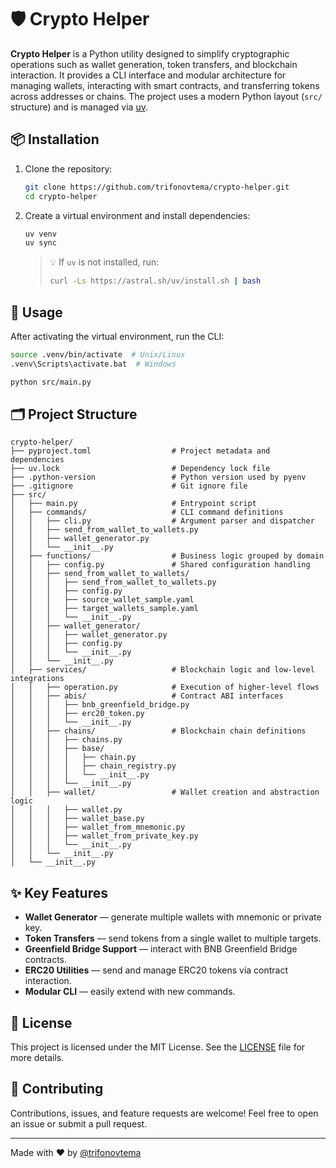 # 🛡️ Crypto Helper

**Crypto Helper** is a Python utility designed to simplify cryptographic operations such as wallet generation, token transfers, and blockchain interaction. It provides a CLI interface and modular architecture for managing wallets, interacting with smart contracts, and transferring tokens across addresses or chains. The project uses a modern Python layout (`src/` structure) and is managed via [uv](https://github.com/astral-sh/uv).

## 📦 Installation

1. Clone the repository:

   ```bash
   git clone https://github.com/trifonovtema/crypto-helper.git
   cd crypto-helper
   ```

2. Create a virtual environment and install dependencies:

   ```bash
   uv venv
   uv sync
   ```

   > 💡 If `uv` is not installed, run:
   >
   > ```bash
   > curl -Ls https://astral.sh/uv/install.sh | bash
   > ```

## 🚀 Usage

After activating the virtual environment, run the CLI:

```bash
source .venv/bin/activate  # Unix/Linux
.venv\Scripts\activate.bat  # Windows

python src/main.py
```

## 🗂️ Project Structure

```
crypto-helper/
├── pyproject.toml                  # Project metadata and dependencies
├── uv.lock                         # Dependency lock file
├── .python-version                 # Python version used by pyenv
├── .gitignore                      # Git ignore file
├── src/
│   ├── main.py                     # Entrypoint script
│   ├── commands/                   # CLI command definitions
│   │   ├── cli.py                  # Argument parser and dispatcher
│   │   ├── send_from_wallet_to_wallets.py
│   │   ├── wallet_generator.py
│   │   └── __init__.py
│   ├── functions/                  # Business logic grouped by domain
│   │   ├── config.py               # Shared configuration handling
│   │   ├── send_from_wallet_to_wallets/
│   │   │   ├── send_from_wallet_to_wallets.py
│   │   │   ├── config.py
│   │   │   ├── source_wallet_sample.yaml
│   │   │   ├── target_wallets_sample.yaml
│   │   │   └── __init__.py
│   │   ├── wallet_generator/
│   │   │   ├── wallet_generator.py
│   │   │   ├── config.py
│   │   │   └── __init__.py
│   │   └── __init__.py
│   ├── services/                   # Blockchain logic and low-level integrations
│   │   ├── operation.py            # Execution of higher-level flows
│   │   ├── abis/                   # Contract ABI interfaces
│   │   │   ├── bnb_greenfield_bridge.py
│   │   │   ├── erc20_token.py
│   │   │   └── __init__.py
│   │   ├── chains/                 # Blockchain chain definitions
│   │   │   ├── chains.py
│   │   │   ├── base/
│   │   │   │   ├── chain.py
│   │   │   │   ├── chain_registry.py
│   │   │   │   └── __init__.py
│   │   │   └── __init__.py
│   │   ├── wallet/                 # Wallet creation and abstraction logic
│   │   │   ├── wallet.py
│   │   │   ├── wallet_base.py
│   │   │   ├── wallet_from_mnemonic.py
│   │   │   ├── wallet_from_private_key.py
│   │   │   └── __init__.py
│   │   └── __init__.py
│   └── __init__.py
```

## ✨ Key Features

* **Wallet Generator** — generate multiple wallets with mnemonic or private key.
* **Token Transfers** — send tokens from a single wallet to multiple targets.
* **Greenfield Bridge Support** — interact with BNB Greenfield Bridge contracts.
* **ERC20 Utilities** — send and manage ERC20 tokens via contract interaction.
* **Modular CLI** — easily extend with new commands.

## 📄 License

This project is licensed under the MIT License.
See the [LICENSE](LICENSE.md) file for more details.

## 🤝 Contributing

Contributions, issues, and feature requests are welcome!
Feel free to open an issue or submit a pull request.

---

Made with ❤️ by [@trifonovtema](https://github.com/trifonovtema)
